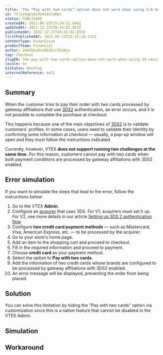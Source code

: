 ```yaml
---
title: 'The “Pay with two cards” option does not work when using 3-D Secure 2.0 (3DS2)'
id: 7tjxz6qEsQz9o42diSqMpt
status: PUBLISHED
createdAt: 2021-06-15T15:24:52.846Z
updatedAt: 2022-12-22T20:43:02.853Z
publishedAt: 2022-12-22T20:43:02.853Z
firstPublishedAt: 2021-06-15T15:35:20.115Z
contentType: knownIssue
productTeam: Financial
author: 2mXZkbi0oi061KicTExNjo
tag: Checkout
slugEN: the-pay-with-two-cards-option-does-not-work-when-using-3d-secure-20-3ds2
locale: en
kiStatus: Backlog
internalReference: null
---
```


## Summary

When the customer tries to pay their order with two cards processed by gateway affiliations that use [3DS2](https://help.vtex.com/en/announcements/fluxo-de-autenticacao-3ds2-aceite-pagamentos-on-line-de-forma-mais-segura--6UdTjjVU1AcEQ2aE3Ftxsl) authentication, an error occurs, and it is not possible to complete the purchase at checkout.

This happens because one of the main objectives of [3DS2](https://help.vtex.com/en/announcements/fluxo-de-autenticacao-3ds2-aceite-pagamentos-on-line-de-forma-mais-segura--6UdTjjVU1AcEQ2aE3Ftxsl) is to validate customers' profiles. In some cases, users need to validate their identity by confirming some information at checkout — usually, a pop-up window will open and they must follow the instructions indicated. 

Currently, however, VTEX __does not support running two challenges at the same time__. For this reason, customers cannot pay with two cards when both payment conditions are processed by gateway affiliations with 3DS2 enabled.

## Error simulation

If you want to simulate the steps that lead to the error, follow the instructions below:

1. Go to the VTEX __Admin__.
2. Configure an [acquirer](https://help.vtex.com/pt/tutorial/o-que-e-um-adquirente--7N1oRTG8dGmOiIugC0cs4E) that uses 3DS. For V1, acquirers must set it up. For V2, see more details in our article [Setting up 3DS 2 authentication flow](https://help.vtex.com/en/tutorial/setting-up-3ds-2-authentication-flow--58XMn5LOA6fwrSkoDoAsg2).
3. Configure __two credit card payment methods__ — such as Mastercard, Visa, American Express, etc. — to be processed by the acquirer. 
4. Go to your store's home page.
5. Add an item to the shopping cart and proceed to checkout.
6. Fill in the required information and proceed to payment.
7. Choose __credit card__ as your payment method.
8. Select the option to __Pay with two cards__.
9. Add the information of two credit cards whose brands are configured to be processed by gateway affiliations with 3DS2 enabled.
10. An error message will be displayed, preventing the order from being placed.

## Solution

You can solve this limitation by hiding the "Pay with two cards" option via customization since this is a native feature that cannot be disabled in the VTEX Admin.  

## Simulation



## Workaround



